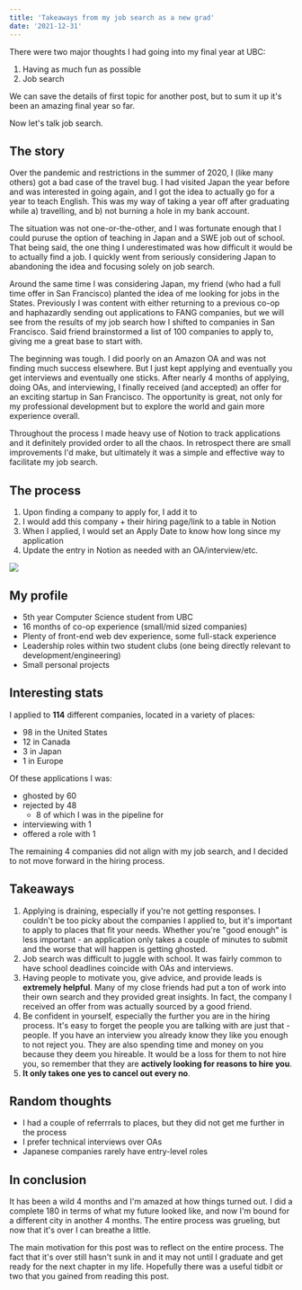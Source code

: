 ```yaml
---
title: 'Takeaways from my job search as a new grad'
date: '2021-12-31'
---
```


There were two major thoughts I had going into my final year at UBC:
1. Having as much fun as possible
2. Job search

We can save the details of first topic for another post, but to sum it up it's been an amazing final year so far.

Now let's talk job search.

## The story
Over the pandemic and restrictions in the summer of 2020, I (like many others) got a bad case of the travel bug. I had visited Japan the year before and was interested in going again, and I got the idea to actually go for a year to teach English. This was my way of taking a year off after graduating while a) travelling, and b) not burning a hole in my bank account.

The situation was not one-or-the-other, and I was fortunate enough that I could puruse the option of teaching in Japan and a SWE job out of school. That being said, the one thing I underestimated was how difficult it would be to actually find a job. I quickly went from seriously considering Japan to abandoning the idea and focusing solely on job search.

Around the same time I was considering Japan, my friend (who had a full time offer in San Francisco) planted the idea of me looking for jobs in the States. Previously I was content with either returning to a previous co-op and haphazardly sending out applications to FANG companies, but we will see from the results of my job search how I shifted to companies in San Francisco. Said friend brainstormed a list of 100 companies to apply to, giving me a great base to start with.

The beginning was tough. I did poorly on an Amazon OA and was not finding much success elsewhere. But I just kept applying and eventually you get interviews and eventually one sticks. After nearly 4 months of applying, doing OAs, and interviewing, I finally received (and accepted) an offer for an exciting startup in San Francisco. The opportunity is great, not only for my professional development but to explore the world and gain more experience overall.

Throughout the process I made heavy use of Notion to track applications and it definitely provided order to all the chaos. In retrospect there are small improvements I'd make, but ultimately it was a simple and effective way to facilitate my job search.

## The process
1. Upon finding a company to apply for, I add it to 
2. I would add this company + their hiring page/link to a table in Notion
3. When I applied, I would set an Apply Date to know how long since my application
4. Update the entry in Notion as needed with an OA/interview/etc.

![](/posts/job-search-notion.png)

## My profile
- 5th year Computer Science student from UBC
- 16 months of co-op experience (small/mid sized companies)
- Plenty of front-end web dev experience, some full-stack experience
- Leadership roles within two student clubs (one being directly relevant to development/engineering)
- Small personal projects

## Interesting stats
I applied to **114** different companies, located in a variety of places:
- 98 in the United States
- 12 in Canada
- 3 in Japan
- 1 in Europe

Of these applications I was:
- ghosted by 60
- rejected by 48
  - 8 of which I was in the pipeline for
- interviewing with 1
- offered a role with 1

The remaining 4 companies did not align with my job search, and I decided to not move forward in the hiring process.

## Takeaways
1. Applying is draining, especially if you're not getting responses. I couldn't be too picky about the companies I applied to, but it's important to apply to places that fit your needs. Whether you're "good enough" is less important - an application only takes a couple of minutes to submit and the worse that will happen is getting ghosted.
2. Job search was difficult to juggle with school. It was fairly common to have school deadlines coincide with OAs and interviews.
3. Having people to motivate you, give advice, and provide leads is **extremely helpful**. Many of my close friends had put a ton of work into their own search and they provided great insights. In fact, the company I received an offer from was actually sourced by a good friend.
4. Be confident in yourself, especially the further you are in the hiring process. It's easy to forget the people you are talking with are just that - people. If you have an interview you already know they like you enough to not reject you. They are also spending time and money on you because they deem you hireable. It would be a loss for them to not hire you, so remember that they are **actively looking for reasons to hire you**.
5. **It only takes one yes to cancel out every no**.

## Random thoughts
- I had a couple of referrrals to places, but they did not get me further in the process
- I prefer technical interviews over OAs
- Japanese companies rarely have entry-level roles

## In conclusion
It has been a wild 4 months and I'm amazed at how things turned out. I did a complete 180 in terms of what my future looked like, and now I'm bound for a different city in another 4 months. The entire process was grueling, but now that it's over I can breathe a little.

The main motivation for this post was to reflect on the entire process. The fact that it's over still hasn't sunk in and it may not until I graduate and get ready for the next chapter in my life. Hopefully there was a useful tidbit or two that you gained from reading this post.
